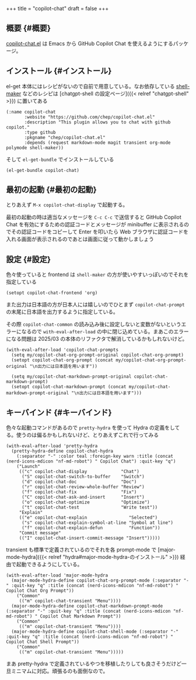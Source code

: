 +++
title = "copilot-chat"
draft = false
+++

## 概要 {#概要}

[copilot-chat.el](https://github.com/chep/copilot-chat.el) は Emacs から GitHub Copilot Chat を使えるようにするパッケージ。


## インストール {#インストール}

el-get 本体にはレシピがないので自前で用意している。なお依存している [shell-maker](https://github.com/xenodium/shell-maker) などのレシピは [chatgpt-shell の設定ページ]({{< relref "chatgpt-shell" >}}) に置いてある

```emacs-lisp
(:name copilot-chat
       :website "https://github.com/chep/copilot-chat.el"
       :description "This plugin allows you to chat with github copilot."
       :type github
       :pkgname "chep/copilot-chat.el"
       :depends (request markdown-mode magit transient org-mode polymode shell-maker))
```

そして `el-get-bundle` でインストールしている

```emacs-lisp
(el-get-bundle copilot-chat)
```


## 最初の起動 {#最初の起動}

とりあえず `M-x copilot-chat-display` で起動する。

最初の起動の時は適当なメッセージを `C-c C-c` で送信すると
GitHub Copilot Chat を有効にするための認証コードとメッセージが minibuffer に表示されるのでその認証コードをコピーして Enter を叩いたら Web ブラウザに認証コードを入れる画面が表示されるのであとは画面に従って動かしましょう


## 設定 {#設定}

色々使っていると frontend は `shell-maker` の方が使いやすいっぽいのでそれを指定している

```emacs-lisp
(setopt copilot-chat-frontend 'org)
```

また出力は日本語の方が日本人には嬉しいのでひとまず `copilot-chat-prompt` の末尾に日本語を出力するように指定している。

その際 `copilot-chat-common` の読み込み後に設定しないと変数がないというエラーになるので
`with-eval-after-load` の中に閉じ込めている。まあこのエラーになる問題は 2025/03 の本体のリファクタで解消しているかもしれないけど。

```emacs-lisp
(with-eval-after-load 'copilot-chat-prompts
  (setq my/copilot-chat-org-prompt-original copilot-chat-org-prompt)
  (setopt copilot-chat-org-prompt (concat my/copilot-chat-org-prompt-original "\n出力には日本語を用います"))

  (setq my/copilot-chat-markdown-prompt-original copilot-chat-markdown-prompt)
  (setopt copilot-chat-markdown-prompt (concat my/copilot-chat-markdown-prompt-original "\n出力には日本語を用います")))
```


## キーバインド {#キーバインド}

色々な起動コマンドがあるので `pretty-hydra` を使って Hydra の定義をしてる。使うのは偏るかもしれないけど、とりあえずこれで行ってみる

```emacs-lisp
(with-eval-after-load 'pretty-hydra
  (pretty-hydra-define copilot-chat-hydra
    (:separator "-" :color teal :foreign-key warn :title (concat (nerd-icons-mdicon "nf-md-robot") " Copilot Chat") :quit-key "q")
    ("Launch"
     (("c" copilot-chat-display             "Chat")
      ("S" copilot-chat-switch-to-buffer    "Switch")
      ("d" copilot-chat-doc                 "Doc")
      ("r" copilot-chat-review-whole-buffer "Review")
      ("f" copilot-chat-fix                 "Fix")
      ("C" copilot-chat-ask-and-insert      "Insert")
      ("o" copilot-chat-optimize            "Optimize")
      ("t" copilot-chat-test                "Write test"))
     "Explain"
     (("e" copilot-chat-explain                "Selected")
      ("s" copilot-chat-explain-symbol-at-line "Symbol at line")
      ("f" copilot-chat-explain-defun          "Function"))
     "Commit message"
     (("I" copilot-chat-insert-commit-message "Insert")))))
```

transient も標準で定義されているのでそれを各 prompt-mode で [major-mode-hydra]({{< relref "hydra#major-mode-hydra-のインストール" >}}) 経由で起動できるようにしている。

```emacs-lisp
(with-eval-after-load 'major-mode-hydra
  (major-mode-hydra-define copilot-chat-org-prompt-mode (:separator "-" :quit-key "q" :title (concat (nerd-icons-mdicon "nf-md-robot") " Copilot Chat Org Prompt"))
    ("Common"
     (("m" copilot-chat-transient "Menu"))))
  (major-mode-hydra-define copilot-chat-markdown-prompt-mode (:separator "-" :quit-key "q" :title (concat (nerd-icons-mdicon "nf-md-robot") " Copilot Chat Markdown Prompt"))
    ("Common"
     (("m" copilot-chat-transient "Menu"))))
  (major-mode-hydra-define copilot-chat-shell-mode (:separator "-" :quit-key "q" :title (concat (nerd-icons-mdicon "nf-md-robot") " Copilot Chat Shell Prompt"))
    ("Common"
     (("m" copilot-chat-transient "Menu")))))
```

まあ pretty-hydra で定義されているやつを移植したりしても良さそうだけど一旦ミニマムに対応。頑張るのも面倒なので。
